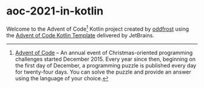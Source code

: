 # aoc-2021-in-kotlin

Welcome to the Advent of Code[^aoc] Kotlin project created by [oddfrost][github] using the [Advent of Code Kotlin Template][template] delivered by JetBrains.

[^aoc]:
    [Advent of Code][aoc] – An annual event of Christmas-oriented programming challenges started December 2015.
    Every year since then, beginning on the first day of December, a programming puzzle is published every day for twenty-four days.
    You can solve the puzzle and provide an answer using the language of your choice.

[aoc]: https://adventofcode.com
[docs]: https://kotlinlang.org/docs/home.html
[github]: https://github.com/oddfrost
[template]: https://github.com/kotlin-hands-on/advent-of-code-kotlin-template
